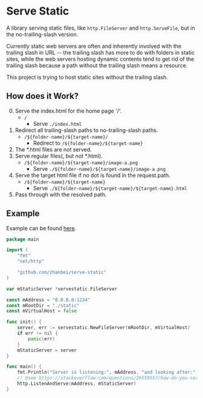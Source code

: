 # Serve Static

<!-- > 2018-07-04T16:59:21+0800 -->

<!-- Titles: *Serve Static*. -->

A library serving static files, like `http.FileServer` and `http.ServeFile`, but in the no-trailing-slash version.

Currently static web servers are often and inherently involved with the trailing slash in URL -- the trailing slash has more to do with folders in static sites, while the web servers hosting dynamic contents tend to get rid of the trailing slash because a path without the trailing slash means a resource.

This project is trying to host static sites without the trailing slash.

## How does it Work?

0. Serve the index.html for the home page '/'.
	- `/`
		- Serve `./index.html`
1. Redirect all trailing-slash paths to no-trailing-slash paths.
	- `/${folder-name}/${target-name}/`
		- Redirect to `/${folder-name}/${target-name}`
2. The \*.html files are not served.
3. Serve regular files(, but not \*.html).
	- `/${folder-name}/${target-name}/image-a.png`
		- Serve `./${folder-name}/${target-name}/image-a.png`
4. Serve the target html file if no dot is found in the request.path.
	- `/${folder-name}/${target-name}`
		- Serve `./${folder-name}/${target-name}/${target-name}.html`
5. Pass through with the resolved path.

## Example

Example can be found [here](example/main.go).

```go
package main

import (
	"fmt"
	"net/http"

	"github.com/zhanbei/serve-static"
)

var mStaticServer *servestatic.FileServer

const mAddress = "0.0.0.0:1234"
const mRootDir = "./static"
const mVirtualHost = false

func init() {
	server, err := servestatic.NewFileServer(mRootDir, mVirtualHost)
	if err != nil {
		panic(err)
	}
	mStaticServer = server
}

func main() {
	fmt.Println("Server is listening:", mAddress, "and looking after:", mRootDir, "; Using virtual host:", mVirtualHost, ".")
	// @see https://stackoverflow.com/questions/26559557/how-do-you-serve-a-static-html-file-using-a-go-web-server
	http.ListenAndServe(mAddress, mStaticServer)
}
```
